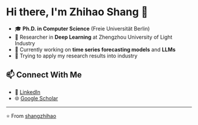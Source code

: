 # Hi there, I'm Zhihao Shang 👋

- 🎓 **Ph.D. in Computer Science** (Freie Universität Berlin)
- 🔬 Researcher in **Deep Learning** at Zhengzhou University of Light Industry
- 🔭 Currently working on **time series forecasting models** and **LLMs**
- 🧠 Trying to apply my research results into industry

## 📫 Connect With Me
- 💼 [LinkedIn](https://www.linkedin.com/in/shangzhihao)
- 🌐 [Google Scholar](https://scholar.google.ch/citations?user=bPtby7UAAAAJ&hl=en&oi=ao)

---

⭐️ From [shangzhihao](https://github.com/shangzhihao)
